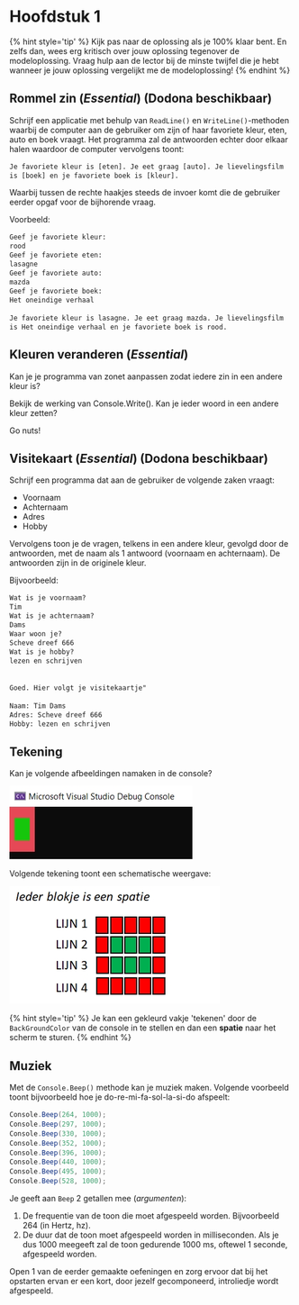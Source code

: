 # Hoofdstuk 1

{% hint style='tip' %}
Kijk pas naar de oplossing als je 100% klaar bent. En zelfs dan, wees erg kritisch over jouw oplossing tegenover de modeloplossing. Vraag hulp aan de lector bij de minste twijfel die je hebt wanneer je jouw oplossing vergelijkt me de modeloplossing! 
{% endhint %}


## Rommel zin (*Essential*) (Dodona beschikbaar)

Schrijf een applicatie met behulp van ``ReadLine()`` en ``WriteLine()``-methoden waarbij de computer aan de gebruiker om zijn of haar favoriete kleur, eten, auto en boek vraagt. Het programma zal de antwoorden echter door elkaar halen waardoor de computer vervolgens toont: 


```text
Je favoriete kleur is [eten]. Je eet graag [auto]. Je lievelingsfilm is [boek] en je favoriete boek is [kleur].
```

Waarbij tussen de rechte haakjes steeds de invoer komt die de gebruiker eerder opgaf voor de bijhorende vraag.

Voorbeeld:
```text
Geef je favoriete kleur:
rood
Geef je favoriete eten:
lasagne
Geef je favoriete auto:
mazda
Geef je favoriete boek:
Het oneindige verhaal

Je favoriete kleur is lasagne. Je eet graag mazda. Je lievelingsfilm is Het oneindige verhaal en je favoriete boek is rood.
```

## Kleuren veranderen (*Essential*)

Kan je je programma van zonet aanpassen zodat iedere zin in een andere kleur is?

Bekijk de werking van Console.Write(). Kan je ieder woord in een andere kleur zetten?

Go nuts!

## Visitekaart (*Essential*) (Dodona beschikbaar)

Schrijf een programma dat aan de gebruiker de volgende zaken vraagt:

* Voornaam
* Achternaam
* Adres
* Hobby

Vervolgens toon je de vragen, telkens in een andere kleur, gevolgd door de antwoorden, met de naam als 1 antwoord (voornaam en achternaam). De antwoorden zijn in de originele kleur.

Bijvoorbeeld:

```text
Wat is je voornaam?
Tim
Wat is je achternaam?
Dams
Waar woon je?
Scheve dreef 666
Wat is je hobby?
lezen en schrijven


Goed. Hier volgt je visitekaartje"

Naam: Tim Dams
Adres: Scheve dreef 666
Hobby: lezen en schrijven
```


## Tekening

Kan je volgende afbeeldingen namaken in de console?

![](../assets/0_intro/exbol.jpg)

Volgende tekening toont een schematische weergave:

![](../assets/1_csharpbasics/kleur.jpg)

{% hint style='tip' %}
Je kan een gekleurd vakje 'tekenen' door de ``BackGroundColor`` van de console in te stellen en dan een **spatie** naar het scherm te sturen.
{% endhint %}

## Muziek

Met de ``Console.Beep()`` methode kan je muziek maken. Volgende voorbeeld toont bijvoorbeeld hoe je do-re-mi-fa-sol-la-si-do afspeelt:

```csharp
Console.Beep(264, 1000);
Console.Beep(297, 1000);
Console.Beep(330, 1000);
Console.Beep(352, 1000);
Console.Beep(396, 1000);
Console.Beep(440, 1000);
Console.Beep(495, 1000);
Console.Beep(528, 1000);
```

Je geeft aan ``Beep`` 2 getallen mee (*argumenten*):

1. De frequentie van de toon die moet afgespeeld worden. Bijvoorbeeld 264 (in Hertz, hz).
2. De duur dat de toon moet afgespeeld worden in milliseconden. Als je dus 1000 meegeeft zal de toon gedurende 1000 ms, oftewel 1 seconde, afgespeeld worden.

Open 1 van de eerder gemaakte oefeningen en zorg ervoor dat bij het opstarten ervan er een kort, door jezelf gecomponeerd, introliedje wordt afgespeeld.

